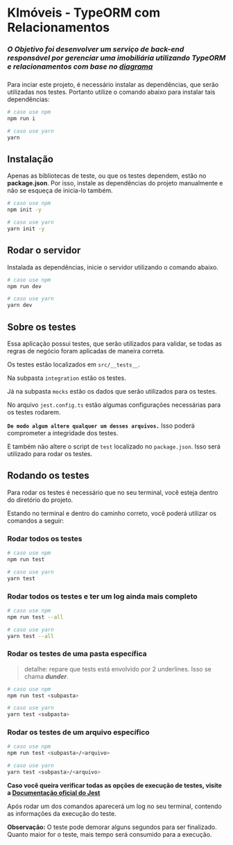 # KImóveis - TypeORM com Relacionamentos

### *O Objetivo foi desenvolver um serviço de back-end responsável por gerenciar uma imobiliária utilizando TypeORM e relacionamentos com base no [diagrama](https://drive.google.com/file/d/1Y3WP0b3zRfMei6lbpVneNTzhSEDHMZZu/view?usp=sharing)*

###

Para inciar este projeto, é necessário instalar as dependências, que serão utilizadas nos testes. Portanto utilize o comando abaixo para instalar tais dependências:

```bash
# caso use npm
npm run i

# caso use yarn
yarn
```

## Instalação

Apenas as bibliotecas de teste, ou que os testes dependem, estão no **package.json**. Por isso, instale as dependências do projeto manualmente e não se esqueça de inicia-lo também.

```bash
# caso use npm
npm init -y

# caso use yarn
yarn init -y
```

## Rodar o servidor

Instalada as dependências, inicie o servidor utilizando o comando abaixo.

```bash
# caso use npm
npm run dev

# caso use yarn
yarn dev
```

## Sobre os testes

Essa aplicação possui testes, que serão utilizados para validar, se todas as regras de negócio foram aplicadas de maneira correta.

Os testes estão localizados em `src/__tests__`.

Na subpasta `integration` estão os testes.

Já na subpasta `mocks` estão os dados que serão utilizados para os testes.

No arquivo `jest.config.ts` estão algumas configurações necessárias para os testes rodarem.

**`De modo algum altere qualquer um desses arquivos.`** Isso poderá comprometer a integridade dos testes.

E também não altere o script de `test` localizado no `package.json`. Isso será utilizado para rodar os testes.

## Rodando os testes

Para rodar os testes é necessário que no seu terminal, você esteja dentro do diretório do projeto.

Estando no terminal e dentro do caminho correto, você poderá utilizar os comandos a seguir:

### Rodar todos os testes

```bash
# caso use npm
npm run test

# caso use yarn
yarn test
```

### Rodar todos os testes e ter um log ainda mais completo

```bash
# caso use npm
npm run test --all

# caso use yarn
yarn test --all
```

### Rodar os testes de uma pasta específica

> detalhe: repare que tests está envolvido por 2 underlines. Isso se chama ***dunder***.

```bash
# caso use npm
npm run test <subpasta>

# caso use yarn
yarn test <subpasta>
```

### Rodar os testes de um arquivo específico

```bash
# caso use npm
npm run test <subpasta>/<arquivo>

# caso use yarn
yarn test <subpasta>/<arquivo>
```

**Caso você queira verificar todas as opções de execução de testes, visite a [Documentação oficial do Jest](https://jestjs.io/docs/cli)**

Após rodar um dos comandos aparecerá um log no seu terminal, contendo as informações da execução do teste.

**Observação:** O teste pode demorar alguns segundos para ser finalizado. Quanto maior for o teste, mais tempo será consumido para a execução.
